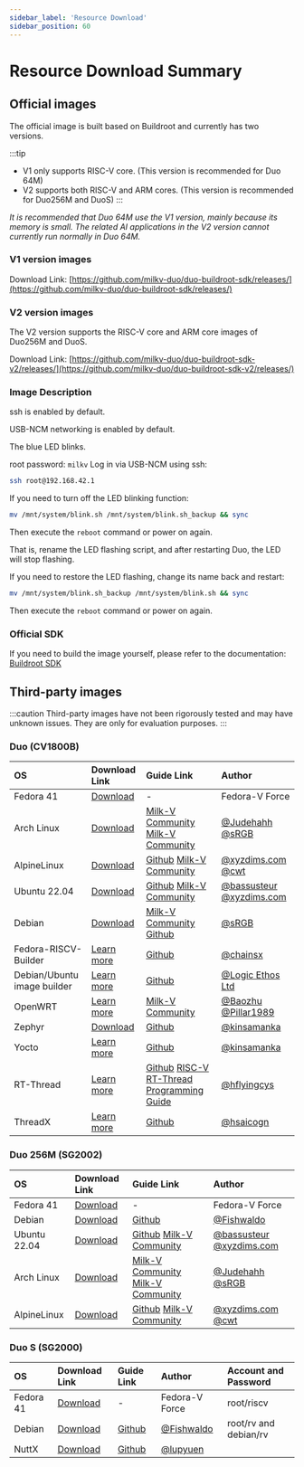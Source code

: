 ```yaml
---
sidebar_label: 'Resource Download'
sidebar_position: 60
---
```


# Resource Download Summary

## Official images

The official image is built based on Buildroot and currently has two versions.

:::tip
- V1 only supports RISC-V core. (This version is recommended for Duo 64M)
- V2 supports both RISC-V and ARM cores. (This version is recommended for Duo256M and DuoS)
:::

*It is recommended that Duo 64M use the V1 version, mainly because its memory is small. The related AI applications in the V2 version cannot currently run normally in Duo 64M.*

### V1 version images

Download Link: [https://github.com/milkv-duo/duo-buildroot-sdk/releases/](https://github.com/milkv-duo/duo-buildroot-sdk/releases/)

### V2 version images

The V2 version supports the RISC-V core and ARM core images of Duo256M and DuoS.

Download Link: [https://github.com/milkv-duo/duo-buildroot-sdk-v2/releases/](https://github.com/milkv-duo/duo-buildroot-sdk-v2/releases/)

### Image Description

ssh is enabled by default.

USB-NCM networking is enabled by default.

The blue LED blinks.

root password: `milkv`
Log in via USB-NCM using ssh:
~~~bash
ssh root@192.168.42.1
~~~

If you need to turn off the LED blinking function:
```bash
mv /mnt/system/blink.sh /mnt/system/blink.sh_backup && sync
```
Then execute the `reboot` command or power on again.

That is, rename the LED flashing script, and after restarting Duo, the LED will stop flashing.

If you need to restore the LED flashing, change its name back and restart:
```bash
mv /mnt/system/blink.sh_backup /mnt/system/blink.sh && sync
```
Then execute the `reboot` command or power on again.

### Official SDK

If you need to build the image yourself, please refer to the documentation: [Buildroot SDK](https://milkv.io/docs/duo/getting-started/buildroot-sdk)

## Third-party images

:::caution
Third-party images have not been rigorously tested and may have unknown issues. They are only for evaluation purposes.
:::

### Duo (CV1800B)

<div className='gpio_style'>

| OS | Download Link | Guide Link | Author |
|:---- |:---- |:---- |:---- |
| Fedora 41 | [Download](https://mirror.iscas.ac.cn/fedora-riscv/dl/Milk-V/Duo/images/latest/) | - | Fedora-V Force |
| Arch Linux | [Download](https://drive.google.com/file/d/1Qf8ioR29KCsvt2MIWre168Um9Q8ot_z5/view?usp=sharing) | [Milk-V Community](https://community.milkv.io/t/arch-linux-on-milkv-duo-milkv-duo-arch-linux/329) [Milk-V Community](https://community.milkv.io/t/debian-arch-linux-on-milkv-duo-256m-milkv-duo-256m-debian-arch-linux/1110) | [@Judehahh](https://community.milkv.io/u/Judehahh) [@sRGB](https://community.milkv.io/u/srgb/summary) |
| AlpineLinux | [Download](https://drive.google.com/file/d/1LfebzdIubEVe0RRMwWAD5QA5LjK-8sv5/view?usp=drive_link) | [Github](https://github.com/cwt/duo-buildroot-sdk/releases/tag/poc1) [Milk-V Community](https://community.milkv.io/t/alpine-linux-on-the-duo/700/5) | [@xyzdims.com](https://xyzdims.com/3d-printers/misc-hardware-notes/iot-milk-v-duo-risc-v-esbc-running-linux/#AlpineLinux_Disk_Image) [@cwt](https://github.com/cwt) |
| Ubuntu 22.04 | [Download](https://drive.google.com/file/d/1y1NQamzUDzot_kVT2yKkbusoJmtvH5tD/view?usp=sharing) | [Github](https://github.com/bassusteur/milkv-duo-ubuntu) [Milk-V Community](https://community.milkv.io/t/ubuntu-on-the-milk-v-duo/960) | [@bassusteur](https://github.com/bassusteur) [@xyzdims.com](https://xyzdims.com/3d-printers/misc-hardware-notes/iot-milk-v-duo-risc-v-esbc-running-linux/#Ubuntu_Disk_Image) |
| Debian | [Download](https://drive.google.com/file/d/1TqMuFsRo5Es2Y6-qAyxV8jnFdAkcCp4v/view?usp=sharing) | [Milk-V Community](https://community.milkv.io/t/milkv-duo-duo-debian-full-7z-519m-download/862) [Github](https://github.com/hongwenjun/riscv64/tree/main/milkv-duo) | [@sRGB](https://community.milkv.io/u/srgb/summary) |
| Fedora-RISCV-Builder | [Learn more](https://github.com/chainsx/fedora-riscv-builder) | [Github](https://github.com/chainsx/fedora-riscv-builder) | [@chainsx](https://github.com/chainsx) |
| Debian/Ubuntu image builder | [Learn more](https://community.milkv.io/t/milk-v-duo-debian-ubuntu-image-builder/1424) | [Github](https://github.com/logicethos/Milk-V_Duo_Linux2SD) | [@Logic Ethos Ltd](https://github.com/logicethos) |
| OpenWRT | [Learn more](https://github.com/Pillar1989/VizOS) | [Milk-V Community](https://community.milkv.io/t/openwrt-on-milkv-duo-milkv-duo-openwrt/1025) | [@Baozhu](https://community.milkv.io/u/Baozhu) [@Pillar1989](https://github.com/Pillar1989) |
| Zephyr | [Download](https://github.com/kinsamanka/milkv-zephyros/releases/download/v0.1.1-alpha/milkv-duo_sdcard.img.gz) | [Github](https://github.com/kinsamanka/milkv-zephyros) | [@kinsamanka](https://github.com/kinsamanka) |
| Yocto | [Learn more](https://github.com/kinsamanka/meta-milkv/blob/master/README.md) | [Github](https://github.com/kinsamanka/meta-milkv) | [@kinsamanka](https://github.com/kinsamanka) |
| RT-Thread | [Learn more](https://github.com/RT-Thread/rt-thread/tree/master/bsp/cvitek) | [Github](https://github.com/RT-Thread/rt-thread/tree/master/bsp/cvitek)  [RISC-V RT-Thread Programming Guide](https://riscv-rtthread-programming-manual.readthedocs.io/zh-cn/latest/) | [@hflyingcys](https://github.com/flyingcys) |
| ThreadX | [Learn more](https://github.com/saicogn/ThreadX-to-RISC-V64) | [Github](https://github.com/saicogn/ThreadX-to-RISC-V64) | [@hsaicogn](https://github.com/saicogn) |

</div>

### Duo 256M (SG2002)

<div className='gpio_style'>

| OS | Download Link | Guide Link | Author |
|:---- |:---- |:---- |:---- |
| Fedora 41 | [Download](https://mirror.iscas.ac.cn/fedora-riscv/dl/Milk-V/Duo256M/images/latest/) | - | Fedora-V Force |
| Debian | [Download](https://github.com/Fishwaldo/sophgo-sg200x-debian/releases/tag/v1.2.0) | [Github](https://github.com/Fishwaldo/sophgo-sg200x-debian) | [@Fishwaldo](https://github.com/Fishwaldo) |
| Ubuntu 22.04 | [Download](https://drive.google.com/file/d/1mkzLhvtjJup3GbgWKZdwL80PZMMXg7n1/view) | [Github](https://github.com/bassusteur/milkv-duo-ubuntu) [Milk-V Community](https://community.milkv.io/t/ubuntu-on-the-milk-v-duo/960) | [@bassusteur](https://github.com/bassusteur) [@xyzdims.com](https://xyzdims.com/3d-printers/misc-hardware-notes/iot-milk-v-duo-risc-v-esbc-running-linux/#Ubuntu_Disk_Image) |
| Arch Linux | [Download](https://drive.google.com/file/d/16qJTmEtFFTkS-mIRFdaj4Prbi2QezjMI/view) | [Milk-V Community](https://community.milkv.io/t/arch-linux-on-milkv-duo-milkv-duo-arch-linux/329) [Milk-V Community](https://community.milkv.io/t/debian-arch-linux-on-milkv-duo-256m-milkv-duo-256m-debian-arch-linux/1110) | [@Judehahh](https://community.milkv.io/u/Judehahh) [@sRGB](https://community.milkv.io/u/srgb/summary) |
| AlpineLinux  | [Download](https://drive.google.com/file/d/1zhhB6AdgvjjuzBWjY6TchdX5b0uNWzP-/view) | [Github](https://github.com/cwt/duo-buildroot-sdk/releases/tag/poc1) [Milk-V Community](https://community.milkv.io/t/alpine-linux-on-the-duo/700/5) | [@xyzdims.com](https://xyzdims.com/3d-printers/misc-hardware-notes/iot-milk-v-duo-risc-v-esbc-running-linux/#AlpineLinux_Disk_Image) [@cwt](https://github.com/cwt) |

</div>

### Duo S (SG2000)

<div className='gpio_style'>

| OS | Download Link | Guide Link | Author | Account and Password |
|:---- |:---- |:---- |:---- |:---- |
| Fedora 41 | [Download](https://mirror.iscas.ac.cn/fedora-riscv/dl/Milk-V/DuoS/images/latest/) | - | Fedora-V Force | root/riscv |
| Debian | [Download](https://github.com/Fishwaldo/sophgo-sg200x-debian/releases) | [Github](https://github.com/Fishwaldo/sophgo-sg200x-debian) | [@Fishwaldo](https://github.com/Fishwaldo) | root/rv and debian/rv |
| NuttX | [Download](https://github.com/lupyuen/nuttx-sg2000/releases) | [Github](https://github.com/lupyuen/nuttx-sg2000) | [@lupyuen](https://github.com/lupyuen) | |

</div>
